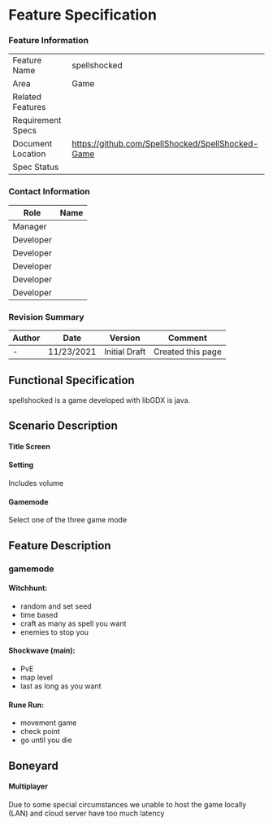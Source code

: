 # Feature Specification

### Feature Information
|||
|---|---|
|Feature Name|spellshocked|
|Area|Game|
|Related Features|
|Requirement Specs|
|Document Location|https://github.com/SpellShocked/SpellShocked-Game|
|Spec Status|

### Contact Information
|Role|Name|
|---|---|
|Manager||
|Developer||
|Developer||
|Developer||
|Developer||
|Developer||

### Revision Summary
|Author|Date|Version|Comment|
|---|---|---|---|
|-|11/23/2021|Initial Draft|Created this page|

## Functional Specification
spellshocked is a game developed with libGDX is java.

## Scenario Description
#### Title Screen
#### Setting
Includes volume
#### Gamemode
Select one of the three game mode

## Feature Description

### gamemode
#### Witchhunt: 
- random and set seed
- time based
- craft as many as spell you want
- enemies to stop you

#### Shockwave (main): 
- PvE 
- map level 
- last as long as you want

#### Rune Run: 
- movement game 
- check point 
- go until you die 

## Boneyard
#### Multiplayer
Due to some special circumstances we unable to host the game locally (LAN) and cloud server have too much latency
